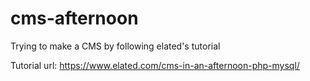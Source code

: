 # cms-afternoon
Trying to make a CMS by following elated's tutorial

Tutorial url: https://www.elated.com/cms-in-an-afternoon-php-mysql/
